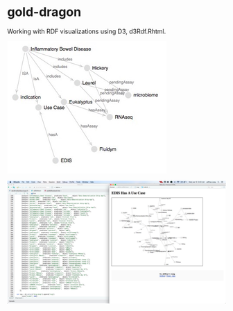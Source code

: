 # gold-dragon

Working with RDF visualizations using D3, d3Rdf.Rhtml.

![A static picture of an interactive RDF knowledge graph](ibdRdf.jpg)

![](edisHasAUseCase.jpg)
